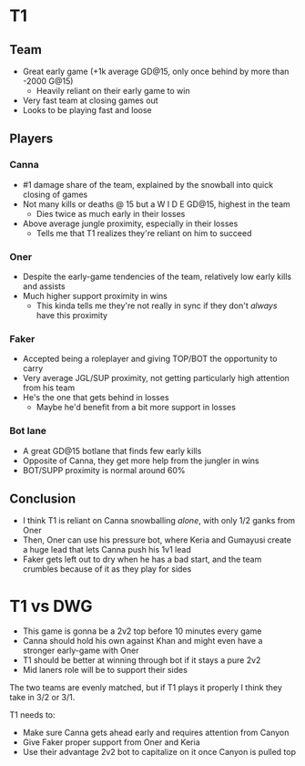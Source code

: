 # T1

## Team

- Great early game (+1k average GD@15, only once behind by more than -2000 G@15)
	- Heavily reliant on their early game to win
- Very fast team at closing games out
- Looks to be playing fast and loose


## Players


### Canna
- #1 damage share of the team, explained by the snowball into quick closing of games
- Not many kills or deaths @ 15 but a W I D E GD@15, highest in the team
	- Dies twice as much early in their losses
- Above average jungle proximity, especially in their losses
	- Tells me that T1 realizes they're reliant on him to succeed

### Oner
- Despite the early-game tendencies of the team, relatively low early kills and assists
- Much higher support proximity in wins
	- This kinda tells me they're not really in sync if they don't *always* have this proximity

### Faker
- Accepted being a roleplayer and giving TOP/BOT the opportunity to carry
- Very average JGL/SUP proximity, not getting particularly high attention from his team
- He's the one that gets behind in losses
	- Maybe he'd benefit from a bit more support in losses

### Bot lane
- A great GD@15 botlane that finds few early kills
- Opposite of Canna, they get more help from the jungler in wins
- BOT/SUPP proximity is normal around 60%

## Conclusion

- I think T1 is reliant on Canna snowballing *alone*, with only 1/2 ganks from Oner
- Then, Oner can use his pressure bot, where Keria and Gumayusi create a huge lead that lets Canna push his 1v1 lead
- Faker gets left out to dry when he has a bad start, and the team crumbles because of it as they play for sides

# T1 vs DWG

- This game is gonna be a 2v2 top before 10 minutes every game
- Canna should hold his own against Khan and might even have a stronger early-game with Oner
- T1 should be better at winning through bot if it stays a pure 2v2
- Mid laners role will be to support their sides

The two teams are evenly matched, but if T1 plays it properly I think they take in 3/2 or 3/1.

T1 needs to:
- Make sure Canna gets ahead early and requires attention from Canyon
- Give Faker proper support from Oner and Keria
- Use their advantage 2v2 bot to capitalize on it once Canyon is pulled top
